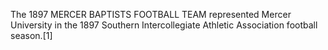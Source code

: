 The 1897 MERCER BAPTISTS FOOTBALL TEAM represented Mercer University in the 1897 Southern Intercollegiate Athletic Association football season.[1]
